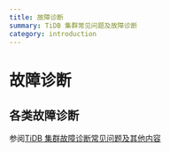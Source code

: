 ```yaml
---
title: 故障诊断
summary: TiDB 集群常见问题及故障诊断
category: introduction
---
```


# 故障诊断

## 各类故障诊断

参阅[TiDB 集群故障诊断常见问题及其他内容](https://docs.pingcap.com/zh/tidb/stable/troubleshoot-tidb-cluster)
